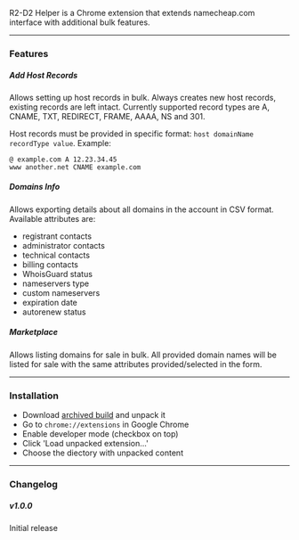 R2-D2 Helper is a Chrome extension that extends namecheap.com interface with additional bulk features.

---

### Features

##### Add Host Records

Allows setting up host records in bulk. Always creates new host records, existing records are left intact. Currently supported record types are A, CNAME, TXT, REDIRECT, FRAME, AAAA, NS and 301.

Host records must be provided in specific format: `host domainName recordType value`. Example:
```
@ example.com A 12.23.34.45
www another.net CNAME example.com
```

##### Domains Info

Allows exporting details about all domains in the account in CSV format. Available attributes are:

* registrant contacts
* administrator contacts
* technical contacts
* billing contacts
* WhoisGuard status
* nameservers type
* custom nameservers
* expiration date
* autorenew status

##### Marketplace

Allows listing domains for sale in bulk. All provided domain names will be listed for sale with the same attributes provided/selected in the form.

---

### Installation

* Download [archived build](https://github.com/stas-tanko/r2-helper/blob/master/r2-helper.zip?raw=true) and unpack it
* Go to `chrome://extensions` in Google Chrome
* Enable developer mode (checkbox on top)
* Click 'Load unpacked extension...'
* Choose the diectory with unpacked content

---

### Changelog

##### v1.0.0
Initial release